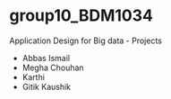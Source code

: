 # group10_BDM1034
Application Design for Big data - Projects

- Abbas Ismail
- Megha Chouhan
- Karthi
- Gitik Kaushik
